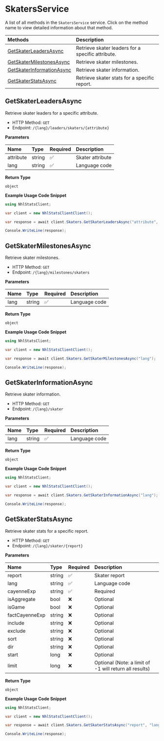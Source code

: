# SkatersService

A list of all methods in the `SkatersService` service. Click on the method name to view detailed information about that method.

| Methods                                                 | Description                                       |
| :------------------------------------------------------ | :------------------------------------------------ |
| [GetSkaterLeadersAsync](#getskaterleadersasync)         | Retrieve skater leaders for a specific attribute. |
| [GetSkaterMilestonesAsync](#getskatermilestonesasync)   | Retrieve skater milestones.                       |
| [GetSkaterInformationAsync](#getskaterinformationasync) | Retrieve skater information.                      |
| [GetSkaterStatsAsync](#getskaterstatsasync)             | Retrieve skater stats for a specific report.      |

## GetSkaterLeadersAsync

Retrieve skater leaders for a specific attribute.

- HTTP Method: `GET`
- Endpoint: `/{lang}/leaders/skaters/{attribute}`

**Parameters**

| Name      | Type   | Required | Description      |
| :-------- | :----- | :------- | :--------------- |
| attribute | string | ✅       | Skater attribute |
| lang      | string | ✅       | Language code    |

**Return Type**

`object`

**Example Usage Code Snippet**

```csharp
using NhlStatsClient;

var client = new NhlStatsClientClient();

var response = await client.Skaters.GetSkaterLeadersAsync("attribute", "lang");

Console.WriteLine(response);
```

## GetSkaterMilestonesAsync

Retrieve skater milestones.

- HTTP Method: `GET`
- Endpoint: `/{lang}/milestones/skaters`

**Parameters**

| Name | Type   | Required | Description   |
| :--- | :----- | :------- | :------------ |
| lang | string | ✅       | Language code |

**Return Type**

`object`

**Example Usage Code Snippet**

```csharp
using NhlStatsClient;

var client = new NhlStatsClientClient();

var response = await client.Skaters.GetSkaterMilestonesAsync("lang");

Console.WriteLine(response);
```

## GetSkaterInformationAsync

Retrieve skater information.

- HTTP Method: `GET`
- Endpoint: `/{lang}/skater`

**Parameters**

| Name | Type   | Required | Description   |
| :--- | :----- | :------- | :------------ |
| lang | string | ✅       | Language code |

**Return Type**

`object`

**Example Usage Code Snippet**

```csharp
using NhlStatsClient;

var client = new NhlStatsClientClient();

var response = await client.Skaters.GetSkaterInformationAsync("lang");

Console.WriteLine(response);
```

## GetSkaterStatsAsync

Retrieve skater stats for a specific report.

- HTTP Method: `GET`
- Endpoint: `/{lang}/skater/{report}`

**Parameters**

| Name           | Type   | Required | Description                                            |
| :------------- | :----- | :------- | :----------------------------------------------------- |
| report         | string | ✅       | Skater report                                          |
| lang           | string | ✅       | Language code                                          |
| cayenneExp     | string | ✅       | Required                                               |
| isAggregate    | bool   | ❌       | Optional                                               |
| isGame         | bool   | ❌       | Optional                                               |
| factCayenneExp | string | ❌       | Optional                                               |
| include        | string | ❌       | Optional                                               |
| exclude        | string | ❌       | Optional                                               |
| sort           | string | ❌       | Optional                                               |
| dir            | string | ❌       | Optional                                               |
| start          | long   | ❌       | Optional                                               |
| limit          | long   | ❌       | Optional (Note: a limit of -1 will return all results) |

**Return Type**

`object`

**Example Usage Code Snippet**

```csharp
using NhlStatsClient;

var client = new NhlStatsClientClient();

var response = await client.Skaters.GetSkaterStatsAsync("report", "lang", "cayenneExp", false, true, "factCayenneExp", "include", "exclude", "sort", "dir", 5, 7);

Console.WriteLine(response);
```

<!-- This file was generated by liblab | https://liblab.com/ -->

